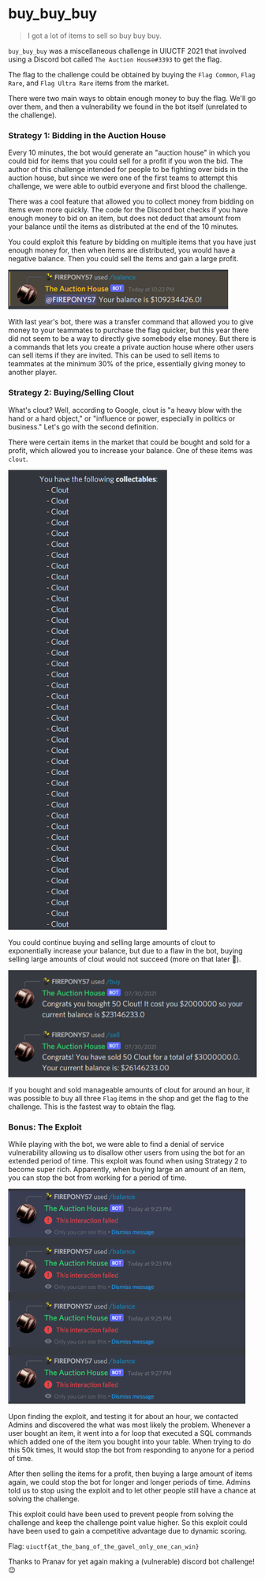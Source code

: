 
# buy_buy_buy

> I got a lot of items to sell so buy buy buy.

`buy_buy_buy` was a miscellaneous challenge in UIUCTF 2021 that involved using a Discord bot called `The Auction House#3393` to get the flag. 

The flag to the challenge could be obtained by buying the `Flag Common`, `Flag Rare`, and `Flag Ultra Rare` items from the market. 

There were two main ways to obtain enough money to buy the flag. We'll go over them, and then a vulnerability we found in the bot itself (unrelated to the challenge).

### Strategy 1: Bidding in the Auction House 
Every 10 minutes, the bot would generate an "auction house" in which you could bid for items that you could sell for a profit if you won the bid. The author of this challenge intended for people to be fighting over bids in the auction house, but since we were one of the first teams to attempt this challenge, we were able to outbid everyone and first blood the challenge.

There was a cool feature that allowed you to collect money from bidding on items even more quickly. The code for the Discord bot checks if you have enough money to bid on an item, but does not deduct that amount from your balance until the items as distributed at the end of the 10 minutes. 

You could exploit this feature by bidding on multiple items that you have just enough money for, then when items are distributed, you would have a negative balance. Then you could sell the items and gain a large profit.

![Negative balance](negativeBalance.png)

With last year's bot, there was a transfer command that allowed you to give money to your teammates to purchase the flag quicker, but this year there did not seem to be a way to directly give somebody else money. But there is a commands that lets you create a private auction house where other users can sell items if they are invited. This can be used to sell items to teammates at the minimum 30% of the price, essentially giving money to another player.

### Strategy 2: Buying/Selling Clout
What's clout? Well, according to Google, clout is "a heavy blow with the hand or a hard object," or "influence or power, especially in politics or business." Let's go with the second definition.

There were certain items in the market that could be bought and sold for a profit, which allowed you to increase your balance. One of these items was `clout`. 

![Buying clout](clout.png)

You could continue buying and selling large amounts of clout to exponentially increase your balance, but due to a flaw in the bot, buying selling large amounts of clout would not succeed (more on that later :eyes:).

![Buying and selling clout](buy&sell.png)

If you bought and sold manageable amounts of clout for around an hour, it was possible to buy all three `Flag` items in the shop and get the flag to the challenge. This is the fastest way to obtain the flag.

### Bonus: The Exploit
While playing with the bot, we were able to find a denial of service vulnerability allowing us to disallow other users from using the bot for an extended period of time. This exploit was found when using Strategy 2 to become super rich. Apparently, when buying large an amount of an item, you can stop the bot from working for a period of time. 

![Breaking the bot](breakbot.png)

Upon finding the exploit, and testing it for about an hour, we contacted Admins and discovered the what was most likely the problem. Whenever a user bought an item, it went into a for loop that executed a SQL commands which added one of the item you bought into your table. When trying to do this 50k times, It would stop the bot from responding to anyone for a period of time.

After then selling the items for a profit, then buying a large amount of items again, we could stop the bot for longer and longer periods of time. Admins told us to stop using the exploit and to let other people still have a chance at solving the challenge.

This exploit could have been used to prevent people from solving the challenge and keep the challenge point value higher. So this exploit could have been used to gain a competitive advantage due to dynamic scoring.

Flag: `uiuctf{at_the_bang_of_the_gavel_only_one_can_win}`

Thanks to Pranav for yet again making a (vulnerable) discord bot challenge! :wink:
